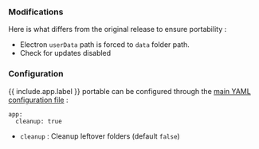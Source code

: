 ### Modifications

Here is what differs from the original release to ensure portability :

* Electron `userData` path is forced to `data` folder path.
* Check for updates disabled

### Configuration

{{ include.app.label }} portable can be configured through the [main YAML configuration file](/doc/configuration/) :

<div class="language-yml highlighter-rouge"><div class="highlight"><pre class="highlight"><code>app:
  cleanup: true
</code></pre></div></div>

* `cleanup` : Cleanup leftover folders (default `false`)

